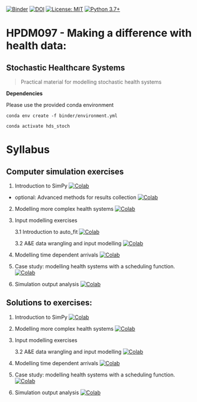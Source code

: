 [![Binder](https://mybinder.org/badge_logo.svg)](https://mybinder.org/v2/gh/health-data-science-OR/stochastic_systems/HEAD)
[![DOI](https://zenodo.org/badge/DOI/10.5281/zenodo.4333664.svg)](https://doi.org/10.5281/zenodo.4333664)
[![License: MIT](https://img.shields.io/badge/License-MIT-yellow.svg)](https://opensource.org/licenses/MIT)
[![Python 3.7+](https://img.shields.io/badge/python-3.8+-blue.svg)](https://www.python.org/downloads/release/python-370+/)

# HPDM097 - Making a difference with health data:

## Stochastic Healthcare Systems

> Practical material for modelling stochastic health systems

**Dependencies**

Please use the provided conda environment

```
conda env create -f binder/environment.yml

conda activate hds_stoch
```

# Syllabus
## Computer simulation exercises

1. Introduction to SimPy [![Colab](https://colab.research.google.com/assets/colab-badge.svg)](https://colab.research.google.com/github/health-data-science-OR/stochastic_systems/blob/master/labs/simulation/lab1/simulation_lab1_STUDENT.ipynb)

* optional: Advanced methods for results collection [![Colab](https://colab.research.google.com/assets/colab-badge.svg)](https://colab.research.google.com/github/health-data-science-OR/stochastic_systems/blob/master/labs/simulation/lab1/advanced_results_collection.ipynb)

2. Modelling more complex health systems [![Colab](https://colab.research.google.com/assets/colab-badge.svg)](https://colab.research.google.com/github/health-data-science-OR/stochastic_systems/blob/master/labs/simulation/lab2/simpy_lab2.ipynb)

3. Input modelling exercises 

    3.1 Introduction to auto_fit [![Colab](https://colab.research.google.com/assets/colab-badge.svg)](https://colab.research.google.com/github/health-data-science-OR/stochastic_systems/blob/master/labs/simulation/lab3/sim_lab3_autofit_intro.ipynb)

    3.2 A&E data wrangling and input modelling [![Colab](https://colab.research.google.com/assets/colab-badge.svg)](https://colab.research.google.com/github/health-data-science-OR/stochastic_systems/blob/master/labs/simulation/lab3/sim_lab3_input_modelling.ipynb)

4. Modelling time dependent arrivals [![Colab](https://colab.research.google.com/assets/colab-badge.svg)](https://colab.research.google.com/github/health-data-science-OR/stochastic_systems/blob/master/labs/simulation/lab4/sim_lab4_nspp.ipynb)

5. Case study: modelling health systems with a scheduling function. [![Colab](https://colab.research.google.com/assets/colab-badge.svg)](https://colab.research.google.com/github/health-data-science-OR/stochastic_systems/blob/master/labs/simulation/lab5/sim_lab5_scheduling_models_STUDENT.ipynb)

6. Simulation output analysis [![Colab](https://colab.research.google.com/assets/colab-badge.svg)](https://colab.research.google.com/github/health-data-science-OR/stochastic_systems/blob/master/labs/simulation/lab6/sim_lab6_output_analysis.ipynb)

## Solutions to exercises:

1. Introduction to SimPy [![Colab](https://colab.research.google.com/assets/colab-badge.svg)](https://colab.research.google.com/github/health-data-science-OR/stochastic_systems/blob/master/labs/simulation/lab1/simulation_lab1_SOLUTIONS.ipynb)


2. Modelling more complex health systems [![Colab](https://colab.research.google.com/assets/colab-badge.svg)](https://colab.research.google.com/github/health-data-science-OR/stochastic_systems/blob/master/labs/simulation/lab2/simpy_lab2_SOLUTIONS.ipynb)

3. Input modelling exercises 

    3.2 A&E data wrangling and input modelling [![Colab](https://colab.research.google.com/assets/colab-badge.svg)](https://colab.research.google.com/github/health-data-science-OR/stochastic_systems/blob/master/labs/simulation/lab3/sim_lab3_input_modelling_SOLUTIONS.ipynb)

4. Modelling time dependent arrivals [![Colab](https://colab.research.google.com/assets/colab-badge.svg)](https://colab.research.google.com/github/health-data-science-OR/stochastic_systems/blob/master/labs/simulation/lab4/sim_lab4_nspp_SOLUTIONS.ipynb)


5. Case study: modelling health systems with a scheduling function. [![Colab](https://colab.research.google.com/assets/colab-badge.svg)](https://colab.research.google.com/github/health-data-science-OR/stochastic_systems/blob/master/labs/simulation/lab5/sim_lab5_scheduling_models_SOLUTIONS.ipynb)

6. Simulation output analysis [![Colab](https://colab.research.google.com/assets/colab-badge.svg)](https://colab.research.google.com/github/health-data-science-OR/stochastic_systems/blob/master/labs/simulation/lab6/sim_lab6_output_analysis_SOLUTIONS.ipynb)
